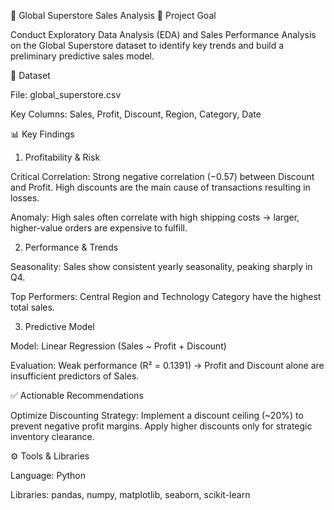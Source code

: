 📄 Global Superstore Sales Analysis
🎯 Project Goal

Conduct Exploratory Data Analysis (EDA) and Sales Performance Analysis on the Global Superstore dataset to identify key trends and build a preliminary predictive sales model.

💾 Dataset

File: global_superstore.csv

Key Columns: Sales, Profit, Discount, Region, Category, Date

📊 Key Findings
1. Profitability & Risk

Critical Correlation: Strong negative correlation (−0.57) between Discount and Profit. High discounts are the main cause of transactions resulting in losses.

Anomaly: High sales often correlate with high shipping costs → larger, higher-value orders are expensive to fulfill.

2. Performance & Trends

Seasonality: Sales show consistent yearly seasonality, peaking sharply in Q4.

Top Performers: Central Region and Technology Category have the highest total sales.

3. Predictive Model

Model: Linear Regression (Sales ~ Profit + Discount)

Evaluation: Weak performance (R² = 0.1391) → Profit and Discount alone are insufficient predictors of Sales.

✅ Actionable Recommendations

Optimize Discounting Strategy:
Implement a discount ceiling (~20%) to prevent negative profit margins. Apply higher discounts only for strategic inventory clearance.

⚙️ Tools & Libraries

Language: Python

Libraries: pandas, numpy, matplotlib, seaborn, scikit-learn
